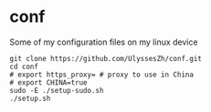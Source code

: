 # conf

Some of my configuration files on my linux device

```shell
git clone https://github.com/UlyssesZh/conf.git
cd conf
# export https_proxy= # proxy to use in China
# export CHINA=true
sudo -E ./setup-sudo.sh
./setup.sh
```
